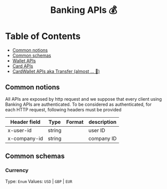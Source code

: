 <div align="center">
<h1>Banking APIs 💰</h1>
</div>

# Table of Contents

- [Common notions](#common-notions)
- [Common schemas](#common-schemas)
- [Wallet APIs](./card/README.md)
- [Card APIs](./card/README.md)
- [CardWallet APIs aka Transfer (almost ... 🚀)](./card/README.md)

## Common notions

All APIs are exposed by http request and we suppose that every client using Banking APIs are authenticated.
To be considered as authenticated, for each HTTP request, following headers must be provided

| Header field | Type   | Format | description |
| ------------ | ------ | ------ | ----------- |
| x-user-id    | string |        | user ID     |
| x-company-id | string |        | company ID  |

## Common schemas

### Currency

Type: `Enum`
Values: `USD` | `GBP` | `EUR`
